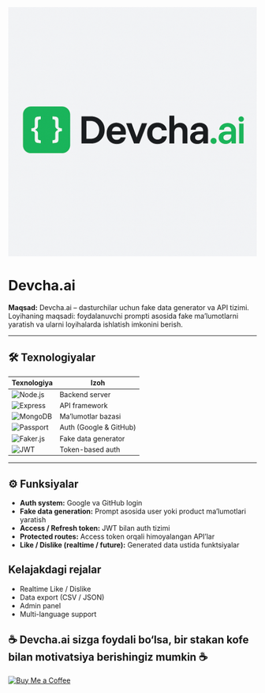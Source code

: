 ![Logo](./assets/logo.png)

# Devcha.ai

**Maqsad:** Devcha.ai – dasturchilar uchun fake data generator va API tizimi.  
Loyihaning maqsadi: foydalanuvchi prompti asosida fake ma’lumotlarni yaratish va ularni loyihalarda ishlatish imkonini berish.

---

## 🛠️ Texnologiyalar

| Texnologiya                                                                                        | Izoh                   |
| -------------------------------------------------------------------------------------------------- | ---------------------- |
| ![Node.js](https://img.shields.io/badge/Node.js-339933?style=flat&logo=node.js&logoColor=white)    | Backend server         |
| ![Express](https://img.shields.io/badge/Express-000000?style=flat&logo=express&logoColor=white)    | API framework          |
| ![MongoDB](https://img.shields.io/badge/MongoDB-47A248?style=flat&logo=mongodb&logoColor=white)    | Ma’lumotlar bazasi     |
| ![Passport](https://img.shields.io/badge/Passport-34E3E3?style=flat&logo=passport&logoColor=white) | Auth (Google & GitHub) |
| ![Faker.js](https://img.shields.io/badge/Faker.js-F5A623?style=flat)                               | Fake data generator    |
| ![JWT](https://img.shields.io/badge/JWT-323330?style=flat&logo=json-web-tokens&logoColor=white)    | Token-based auth       |

---

## ⚙️ Funksiyalar

- **Auth system:** Google va GitHub login
- **Fake data generation:** Prompt asosida user yoki product ma’lumotlari yaratish
- **Access / Refresh token:** JWT bilan auth tizimi
- **Protected routes:** Access token orqali himoyalangan API’lar
- **Like / Dislike (realtime / future):** Generated data ustida funktsiyalar

## Kelajakdagi rejalar

- Realtime Like / Dislike
- Data export (CSV / JSON)
- Admin panel
- Multi-language support

## ☕ Devcha.ai sizga foydali bo‘lsa, bir stakan kofe bilan motivatsiya berishingiz mumkin ☕

[![Buy Me a Coffee](https://img.shields.io/badge/Buy%20Me%20a%20Coffee-FFDD00?style=flat&logo=buy-me-a-coffee&logoColor=black)](https://www.buymeacoffee.com/drcoder71)

